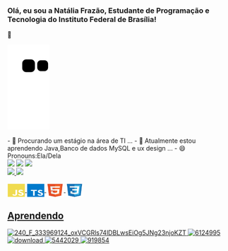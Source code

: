 ### Olá, eu sou a Natália Frazão, Estudante de Programação e Tecnologia do Instituto Federal de Brasília!
 👋

![Snake animation](https://github.com/rafaballerini/rafaballerini/blob/output/github-contribution-grid-snake.svg)
 
</div>
- 🔭 Procurando um estágio na área de TI ...
- 🌱 Atualmente estou aprendendo Java,Banco de dados MySQL e ux design ...
- 😄 Pronouns:Ela/Dela
<div
<a href="https://instagram.com/nath.frazao" target="_blank"><img src="https://img.shields.io/badge/-Instagram-%23E4405F?style=for-the- badge&logo=instagram&logoColor=white" target="_blank"></a>
<a href="https://discord.gg/ natalitarja#3540 " target="_blank"><img src="https://img.shields.io/badge/Discord-7289DA?style=for-the-badge&logo= discord&logoColor=white" target="_blank"></a>
<a href = "mailto:nataliacunhafrazao@gmail.com"><img src="https://img.shields.io/badge/-Gmail-%23333?style=for-the-badge&logo=gmail&logoColor=white" alvo ="_blank"></a>
</div>
<div>
<a href="https://github.com/nataliacunhafrazao-b">
  <img height="180em" src="https://github-readme-stats.vercel.app/api?username=nataliacunhafrazao-b&show_icons=true&theme=dracula&include_all_commits=true&count_private=true"/>
 <img height="180em" src="https://github-readme-stats.vercel.app/api/top-langs/?username=nataliacunhafrazao-b&layout=compact&langs_count=7&theme=dracula"/> 
</div>
</div>
<div style="display: inline_block"><br>
  <img align="center" alt="Rafa-Js" height="30" width="40" src="https://raw.githubusercontent.com/devicons/devicon/master/icons/javascript/javascript-plain.svg">
  <img align="center" alt="Rafa-Ts" height="30" width="40" src="https://raw.githubusercontent.com/devicons/devicon/master/icons/typescript/typescript-plain.svg">
  <img align="center" alt="Rafa-HTML" height="30" width="40" src="https://raw.githubusercontent.com/devicons/devicon/master/icons/html5/html5-original.svg">
  <img align="center" alt="Rafa-CSS" height="30" width="40" src="https://raw.githubusercontent.com/devicons/devicon/master/icons/css3/css3-original.svg">
</div>

<div>
<h2>Aprendendo</h2>

![240_F_333969124_oxVCGRls74lDBLwsEiOg5JNg23njoKZT](https://user-images.githubusercontent.com/110553454/202836748-01110dd0-1416-4932-ac0a-5583fc003888.jpg)
![6124995](https://user-images.githubusercontent.com/110553454/202836794-e005f16d-8e3a-4e47-a20d-90d4e8b2b5f0.png)
![download](https://user-images.githubusercontent.com/110553454/202837172-bf7f760e-3baf-4aa1-80f3-1791548bfbb2.png)
![5442029](https://user-images.githubusercontent.com/110553454/202864274-9138b907-214c-460f-8802-38eba8eedbe4.png)
![919854](https://user-images.githubusercontent.com/110553454/202864925-d7551ece-e8a7-41a4-a11b-b7ec33d01ddf.png)

</div>
